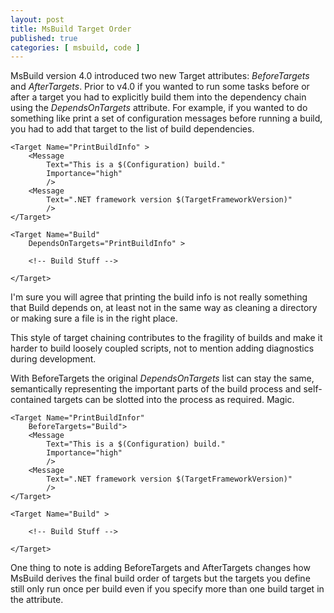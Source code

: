 ```yaml
---
layout: post
title: MsBuild Target Order
published: true
categories: [ msbuild, code ]
---
```


MsBuild version 4.0 introduced two new Target attributes: *BeforeTargets* 
and *AfterTargets*. Prior to v4.0 if you wanted to run some tasks before or 
after a target you had to explicitly build them into the dependency chain 
using the *DependsOnTargets* attribute. For example, if you wanted to do 
something like print a set of configuration messages before running a build, 
you had to add that target to the list of build dependencies. 

	<Target Name="PrintBuildInfo" >
		<Message 
			Text="This is a $(Configuration) build." 
			Importance="high" 
			/>
		<Message 
			Text=".NET framework version $(TargetFrameworkVersion)" 
			/>
	</Target>
	
	<Target Name="Build"
		DependsOnTargets="PrintBuildInfo" >
		
		<!-- Build Stuff -->
		
	</Target>
		
I'm sure you will agree that printing the build info is not really something
that Build depends on, at least not in the same way as cleaning a directory or
making sure a file is in the right place.

This style of target chaining contributes to the fragility of builds and 
make it harder to build loosely coupled scripts, not to mention adding diagnostics 
during development.

With BeforeTargets the original *DependsOnTargets* list can stay the same, 
semantically representing the important parts of the build process and self-contained 
targets can be slotted into the process as required. Magic.

	<Target Name="PrintBuildInfor"
		BeforeTargets="Build">
		<Message 
			Text="This is a $(Configuration) build." 
			Importance="high" 
			/>
		<Message 
			Text=".NET framework version $(TargetFrameworkVersion)" 
			/>
	</Target>
	
	<Target Name="Build" >
		
		<!-- Build Stuff -->
		
	</Target>
	
One thing to note is adding BeforeTargets and AfterTargets changes how MsBuild 
derives the final build order of targets but the targets you define still 
only run once per build even if you specify more than one build target in 
the attribute. 

